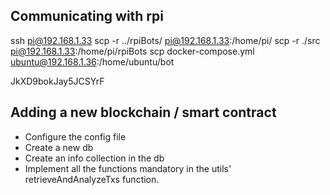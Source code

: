 ## Communicating with rpi

ssh pi@192.168.1.33
scp -r ../rpiBots/ pi@192.168.1.33:/home/pi/
scp -r ./src pi@192.168.1.33:/home/pi/rpiBots
scp docker-compose.yml ubuntu@192.168.1.36:/home/ubuntu/bot

JkXD9bokJay5JCSYrF

## Adding a new blockchain / smart contract

- Configure the config file
- Create a new db
- Create an info collection in the db
- Implement all the functions mandatory in the utils' retrieveAndAnalyzeTxs function.